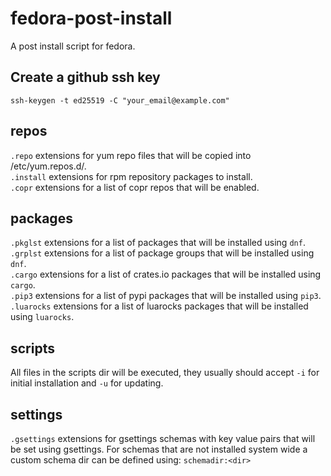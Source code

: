 # fedora-post-install
A post install script for fedora.

## Create a github ssh key
`ssh-keygen -t ed25519 -C "your_email@example.com"`

## repos
`.repo` extensions for yum repo files that will be copied into /etc/yum.repos.d/.<br />
`.install` extensions for rpm repository packages to install.<br />
`.copr` extensions for a list of copr repos that will be enabled.<br />

## packages
`.pkglst` extensions for a list of packages that will be installed using `dnf`.<br />
`.grplst` extensions for a list of package groups that will be installed using `dnf`.<br />
`.cargo` extensions for a list of crates.io packages that will be installed using `cargo`.<br />
`.pip3` extensions for a list of pypi packages that will be installed using `pip3`.<br />
`.luarocks` extensions for a list of luarocks packages that will be installed using `luarocks`.<br />

## scripts

All files in the scripts dir will be executed, they usually should accept `-i` for initial installation and `-u` for updating.

## settings
`.gsettings` extensions for gsettings schemas with key value pairs that will be set using gsettings.
For schemas that are not installed system wide a custom schema dir can be defined using:
`schemadir:<dir>`

